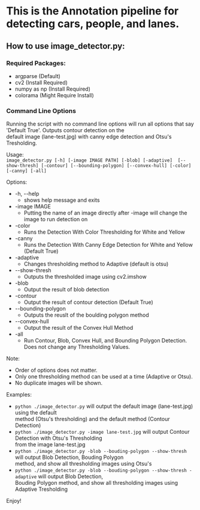 # This is the Annotation pipeline for detecting cars, people, and lanes.

## How to use image_detector.py:

### Required Packages:
* argparse (Default)
* cv2 (Install Required)
* numpy as np (Install Required)
* colorama (Might Require Install)

### Command Line Options
Running the script with no command line options will run all options that say 'Default True'. Outputs contour detection on the   
default image (lane-test.jpg) with canny edge detection and Otsu's Tresholding.

Usage:   
`image_detector.py [-h] [-image IMAGE PATH] [-blob] [-adaptive] 
                        [--show-thresh] [-contour] [--bounding-polygon]
                        [--convex-hull] [-color] [-canny] [-all]`

Options: 
* -h, --help
  * shows help message and exits
* -image IMAGE
  * Putting the name of an image directly after -image will change the image to run detection on
* -color
  * Runs the Detection With Color Thresholding for White and Yellow
* -canny
  * Runs the Detection With Canny Edge Detection for White and Yellow (Default True)
* -adaptive
  * Changes thresholding method to Adaptive (default is otsu)
* --show-thresh
  * Outputs the thresholded image using cv2.imshow
* -blob
  * Output the result of blob detection
* -contour
  * Output the result of contour detection (Default True)
* --bounding-polygon
  * Outputs the reuslt of the boulding polygon method
* --convex-hull
  * Output the result of the Convex Hull Method
* -all
  * Run Contour, Blob, Convex Hull, and Bounding Polygon Detection. Does not change any Thresholding Values.


Note:   
* Order of options does not matter.  
* Only one thresholding method can be used at a time (Adaptive or Otsu).  
* No duplicate images will be shown.

Examples:
* `python ./image_detector.py` will output the default image (lane-test.jpg) using the default  
method (Otsu's thresholding) and the default method (Contour Detection)
* `python ./image_detector.py -image lane-test.jpg` will output Contour Detection with Otsu's Thresholding  
from the image lane-test.jpg
* `python ./image_detector.py -blob --bouding-polygon --show-thresh` will output Blob Detection, Bouding Polygon  
method, and show all thresholding images using Otsu's
* `python ./image_detector.py -blob --bouding-polygon --show-thresh -adaptive` will output Blob Detection,   
Bouding Polygon method, and show all thresholding images using Adaptive Tresholding

Enjoy!